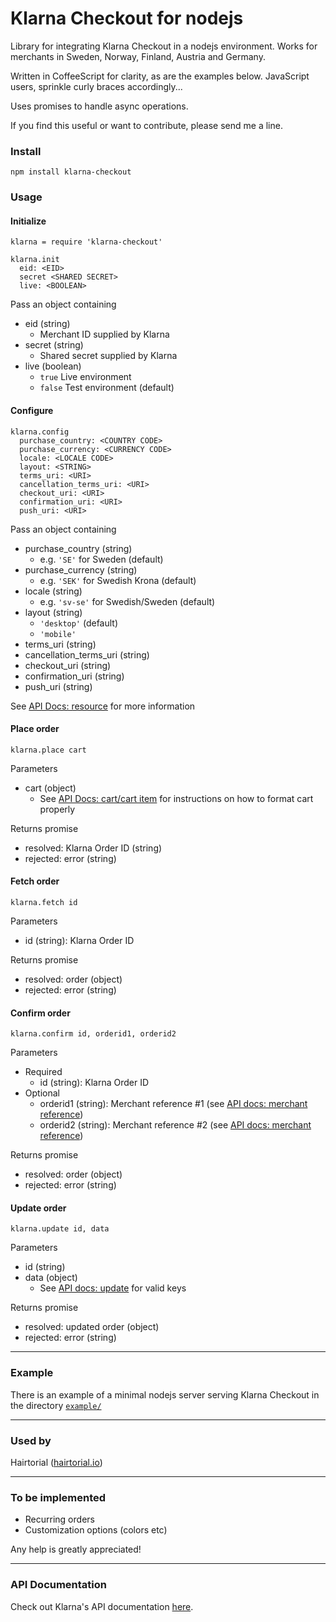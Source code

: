 # Klarna Checkout for nodejs #

Library for integrating Klarna Checkout in a nodejs environment. Works for merchants in Sweden, Norway, Finland, Austria and Germany.

Written in CoffeeScript for clarity, as are the examples below. JavaScript users, sprinkle curly braces accordingly...

Uses promises to handle async operations.

If you find this useful or want to contribute, please send me a line.

### Install ###
`npm install klarna-checkout`

### Usage ###

#### Initialize ####
```
klarna = require 'klarna-checkout'

klarna.init
  eid: <EID>
  secret <SHARED SECRET>
  live: <BOOLEAN>
```
Pass an object containing

* eid (string)
  * Merchant ID supplied by Klarna
* secret (string)
  * Shared secret supplied by Klarna
* live (boolean)
  * `true` Live environment
  * `false`  Test environment (default)

#### Configure ####
```
klarna.config
  purchase_country: <COUNTRY CODE>			
  purchase_currency: <CURRENCY CODE>		
  locale: <LOCALE CODE>											
  layout: <STRING>
  terms_uri: <URI>
  cancellation_terms_uri: <URI>
  checkout_uri: <URI>
  confirmation_uri: <URI>
  push_uri: <URI>
``` 

Pass an object containing
* purchase_country (string)
  * e.g. `'SE'` for Sweden (default)
* purchase_currency (string)
  * e.g. `'SEK'`  for Swedish Krona (default)
* locale (string)
  * e.g. `'sv-se'` for Swedish/Sweden (default)
* layout (string)
  * `'desktop'` (default)
  * `'mobile'`
* terms_uri (string)
* cancellation_terms_uri (string)
* checkout_uri (string)
* confirmation_uri (string)
* push_uri (string)

See [API Docs: resource](https://developers.klarna.com/en/se+php/kco-v2/checkout-api#resource-properties) for more information



#### Place order ####
```
klarna.place cart 
```
Parameters
* cart (object)
  * See [API Docs: cart/cart item](https://developers.klarna.com/en/se+php/kco-v2/checkout-api#cart-object-properties)  for instructions on how to format cart properly

Returns promise
  * resolved: Klarna Order ID (string)
  * rejected: error (string)


#### Fetch order ####
```
klarna.fetch id
```
Parameters
* id (string): Klarna Order ID

Returns promise
  * resolved: order (object)
  * rejected: error (string)

#### Confirm order ####
```
klarna.confirm id, orderid1, orderid2
```
Parameters
  * Required
    * id (string): Klarna Order ID
  * Optional
	* orderid1 (string): Merchant reference #1 (see [API docs: merchant reference](https://developers.klarna.com/en/se+php/kco-v2/checkout-api#merchant_reference-object-properties))
	* orderid2 (string): Merchant reference #2 (see [API docs: merchant reference](https://developers.klarna.com/en/se+php/kco-v2/checkout-api#merchant_reference-object-properties))

Returns promise
  * resolved: order (object)
  * rejected: error (string)

#### Update order ####
```
klarna.update id, data
```
Parameters
* id (string)
* data (object)
  * See [API docs: update](https://developers.klarna.com/en/se+php/kco-v2/checkout-api#update) for valid keys

Returns promise
  * resolved: updated order (object)
  * rejected: error (string)

---

### Example ###
There is an example of a minimal nodejs server serving Klarna Checkout in the directory [`example/`](./example/)

---

### Used by ###
Hairtorial ([hairtorial.io](http://hairtorial.io))

---

### To be implemented ###
* Recurring orders
* Customization options (colors etc)

Any help is greatly appreciated!

---

### API Documentation ###
Check out Klarna's API documentation [here](https://developers.klarna.com/en).